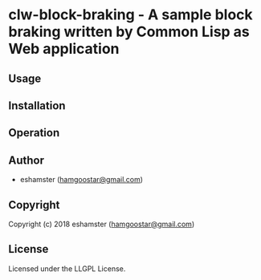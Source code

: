 # clw-block-braking - A sample block braking written by Common Lisp as Web application

## Usage

## Installation

## Operation

## Author

* eshamster (hamgoostar@gmail.com)

## Copyright

Copyright (c) 2018 eshamster (hamgoostar@gmail.com)

## License

Licensed under the LLGPL License.
